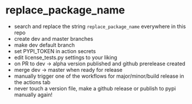 # replace_package_name

- search and replace the string `replace_package_name` everywhere in this repo
- create dev and master branches
- make dev default branch
- set PYPI_TOKEN in action secrets
- edit license_tests.py settings to your liking
- on PR to dev -> alpha version published and github prerelease created
- merge dev -> master when ready for release
- manually trigger one of the workflows for major/minor/build release in the actions tab
- never touch a version file, make a github release or publish to pypi manually again!